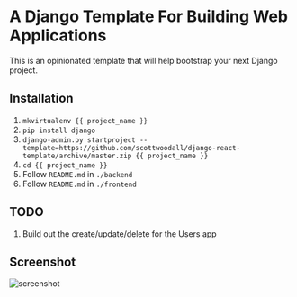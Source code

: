 # A Django Template For Building Web Applications
This is an opinionated template that will help bootstrap your next Django project.

## Installation
1. `mkvirtualenv {{ project_name }}`
1. `pip install django`
1. `django-admin.py startproject --template=https://github.com/scottwoodall/django-react-template/archive/master.zip {{ project_name }}`
1. `cd {{ project_name }}`
1. Follow `README.md` in `./backend`
1. Follow `README.md` in `./frontend`

## TODO
1. Build out the create/update/delete for the Users app

## Screenshot
![screenshot](https://github.com/scottwoodall/django-react-template/blob/master/screenshot.png)
